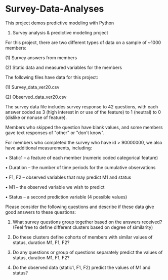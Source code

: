 # Survey-Data-Analyses
This project demos predictive modeling with Python

1. Survey analysis & predictive modeling project

For this project, there are two different types of data on a sample of ~1000 members:

(1) Survey answers from members

(2) Static data and measured variables for the members

The following files have data for this project:

(1) Survey_data_ver20.csv

(2) Observed_data_ver20.csv
 
The survey data file includes survey response to 42 questions, with each answer coded as 3 (high interest in or use of the feature) to 1 (neutral) to 0 (dislike or nonuse of feature).

Members who skipped the question have blank values, and some members gave text responses of "other" or "don't know".

For members who completed the survey who have id > 90000000, we also have additional measurements, including:

• Static1 – a feature of each member (numeric coded categorical feature)

• Duration – the number of time periods for the cumulative observations

• F1, F2 – observed variables that may predict M1 and status

• M1 – the observed variable we wish to predict

• Status – a second prediction variable (4 possible values)

Please consider the following questions and describe if these data give good answers to these questions:

1. What survey questions group together based on the answers received? (Feel free to define different clusters based on degree of similarity)

2. Do these clusters define cohorts of members with similar values of status, duration M1, F1, F2?

3. Do any questions or group of questions separately predict the values of status, duration M1, F1, F2?

4. Do the observed data (static1, F1, F2) predict the values of M1 and status?
